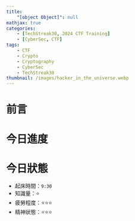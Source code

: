 ```yaml
---
title:
    "[object Object]": null
mathjax: true
categories:
    - [TechStreak30, 2024 CTF Training]
    - [CyberSec, CTF]
tags:
    - CTF
    - Crypto
    - Cryptography
    - CyberSec
    - TechStreak30
thumbnail: /images/hacker_in_the_universe.webp
---
```


# 前言

# 今日進度

# 今日狀態

-   起床時間：`9:30`
-   知識量：⭐
-   疲勞程度：⭐⭐⭐
-   精神狀態：⭐⭐⭐
